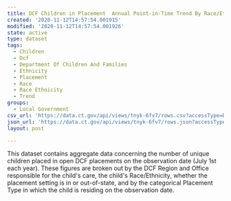 ```yaml
---
title: DCF Children in Placement  Annual Point-in-Time Trend By Race/Ethnicity
created: '2020-11-12T14:57:54.001915'
modified: '2020-11-12T14:57:54.001926'
state: active
type: dataset
tags:
  - Children
  - Dcf
  - Department Of Children And Families
  - Ethnicity
  - Placement
  - Race
  - Race Ethnicity
  - Trend
groups:
  - Local Government
csv_url: 'https://data.ct.gov/api/views/tnyk-6fv7/rows.csv?accessType=DOWNLOAD'
json_url: 'https://data.ct.gov/api/views/tnyk-6fv7/rows.json?accessType=DOWNLOAD'
layout: post

---
```

This dataset contains aggregate data concerning the number of unique children placed in open DCF placements on the observation date (July 1st each year).  These figures are broken out by the DCF Region and Office responsible for the child's care, the child's Race/Ethnicity, whether the placement setting is in or out-of-state, and by the categorical Placement Type in which the child is residing on the observation date.
